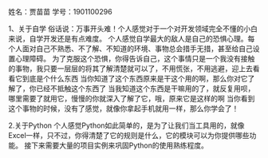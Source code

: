姓名：贾苗苗
学号：1901100296

1、关于自学
俗话说：万事开头难！个人感觉对于一个对开发领域完全不懂的小白来说，自学开发还是有点难度。
个人感觉自学最大的敌人是自己的恐惧心理。每个人面对自己不熟悉、不了解、不知道的环境、事物总会措手无措，甚至给自己设置心理障碍。
为了克服这个恐惧，你得告诉自己，这个事情只是一个我没有接触的事物，我只要一层层的将其了解清楚就可以了，不用慌张，不用逃避，迎上去看看它到底是个什么东西
当你知道了这个东西原来是干这个用的啊，那么你对它了解了，你已经不抵触这个东西了
当我知道这个东西是干嘛用的了，就反复用呗，哪里需要了就用它，慢慢的你就深入了解了它，哦，原来它是这样的啊
当你看到这个事物的时候，没有了感觉，就像你拿起手机就用一样，那么你学会了！

2.关于Python
个人感觉Python如此简单的，是为了让我们当工具用的，就像Excel一样，只不过，你得清楚了它的规则是什么，它的模块可以为你提供哪些功能。
接下来需要大量的项目实例来巩固Python的使用熟练程度。

